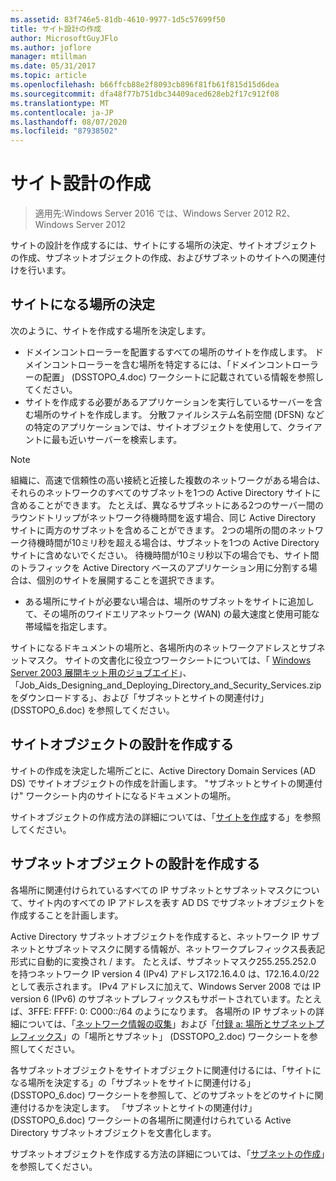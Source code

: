 ```yaml
---
ms.assetid: 83f746e5-81db-4610-9977-1d5c57699f50
title: サイト設計の作成
author: MicrosoftGuyJFlo
ms.author: joflore
manager: mtillman
ms.date: 05/31/2017
ms.topic: article
ms.openlocfilehash: b66ffcb88e2f8093cb896f81fb61f815d15d6dea
ms.sourcegitcommit: dfa48f77b751dbc34409aced628eb2f17c912f08
ms.translationtype: MT
ms.contentlocale: ja-JP
ms.lasthandoff: 08/07/2020
ms.locfileid: "87938502"
---
```

# <a name="creating-a-site-design"></a>サイト設計の作成

> 適用先:Windows Server 2016 では、Windows Server 2012 R2、Windows Server 2012

サイトの設計を作成するには、サイトにする場所の決定、サイトオブジェクトの作成、サブネットオブジェクトの作成、およびサブネットのサイトへの関連付けを行います。

## <a name="deciding-which-locations-will-become-sites"></a>サイトになる場所の決定

次のように、サイトを作成する場所を決定します。

- ドメインコントローラーを配置するすべての場所のサイトを作成します。 ドメインコントローラーを含む場所を特定するには、「ドメインコントローラーの配置」 (DSSTOPO_4.doc) ワークシートに記載されている情報を参照してください。
- サイトを作成する必要があるアプリケーションを実行しているサーバーを含む場所のサイトを作成します。 分散ファイルシステム名前空間 (DFSN) などの特定のアプリケーションでは、サイトオブジェクトを使用して、クライアントに最も近いサーバーを検索します。

> [!NOTE]
> 組織に、高速で信頼性の高い接続と近接した複数のネットワークがある場合は、それらのネットワークのすべてのサブネットを1つの Active Directory サイトに含めることができます。 たとえば、異なるサブネットにある2つのサーバー間のラウンドトリップがネットワーク待機時間を返す場合、同じ Active Directory サイトに両方のサブネットを含めることができます。 2つの場所の間のネットワーク待機時間が10ミリ秒を超える場合は、サブネットを1つの Active Directory サイトに含めないでください。 待機時間が10ミリ秒以下の場合でも、サイト間のトラフィックを Active Directory ベースのアプリケーション用に分割する場合は、個別のサイトを展開することを選択できます。

- ある場所にサイトが必要ない場合は、場所のサブネットをサイトに追加して、その場所のワイドエリアネットワーク (WAN) の最大速度と使用可能な帯域幅を指定します。

サイトになるドキュメントの場所と、各場所内のネットワークアドレスとサブネットマスク。 サイトの文書化に役立つワークシートについては、「 [Windows Server 2003 展開キット用のジョブエイド](https://microsoft.com/download/details.aspx?id=9608)」、「Job_Aids_Designing_and_Deploying_Directory_and_Security_Services.zip をダウンロードする」、および「サブネットとサイトの関連付け」 (DSSTOPO_6.doc) を参照してください。

## <a name="creating-a-site-object-design"></a>サイトオブジェクトの設計を作成する

サイトの作成を決定した場所ごとに、Active Directory Domain Services (AD DS) でサイトオブジェクトの作成を計画します。 "サブネットとサイトの関連付け" ワークシート内のサイトになるドキュメントの場所。

サイトオブジェクトの作成方法の詳細については、「[サイトを作成](/previous-versions/windows/it-pro/windows-server-2008-r2-and-2008/cc772304(v=ws.11))する」を参照してください。

## <a name="creating-a-subnet-object-design"></a>サブネットオブジェクトの設計を作成する

各場所に関連付けられているすべての IP サブネットとサブネットマスクについて、サイト内のすべての IP アドレスを表す AD DS でサブネットオブジェクトを作成することを計画します。

Active Directory サブネットオブジェクトを作成すると、ネットワーク IP サブネットとサブネットマスクに関する情報が、ネットワークプレフィックス長表記形式に自動的に変換され <IP address> / <prefix length> ます。 たとえば、サブネットマスク255.255.252.0 を持つネットワーク IP version 4 (IPv4) アドレス172.16.4.0 は、172.16.4.0/22 として表示されます。 IPv4 アドレスに加えて、Windows Server 2008 では IP version 6 (IPv6) のサブネットプレフィックスもサポートされています。たとえば、3FFE: FFFF: 0: C000::/64 のようになります。 各場所の IP サブネットの詳細については、「[ネットワーク情報の収集](../../ad-ds/plan/Collecting-Network-Information.md)」および「[付録 a: 場所とサブネットプレフィックス](Appendix-A--Locations-and-Subnet-Prefixes.md)」の「場所とサブネット」 (DSSTOPO_2.doc) ワークシートを参照してください。

各サブネットオブジェクトをサイトオブジェクトに関連付けるには、「サイトになる場所を決定する」の「サブネットをサイトに関連付ける」 (DSSTOPO_6.doc) ワークシートを参照して、どのサブネットをどのサイトに関連付けるかを決定します。 「サブネットとサイトの関連付け」 (DSSTOPO_6.doc) ワークシートの各場所に関連付けられている Active Directory サブネットオブジェクトを文書化します。

サブネットオブジェクトを作成する方法の詳細については、「[サブネットの作成](/previous-versions/windows/it-pro/windows-server-2008-r2-and-2008/cc770372(v=ws.11))」を参照してください。
